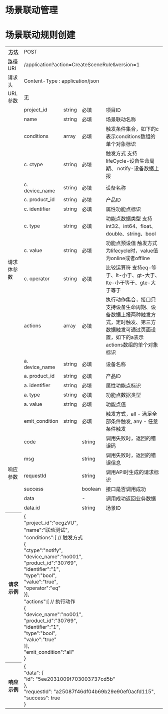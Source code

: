 # 场景联动管理

# 场景联动规则创建


<table>
<tr><th>方法</th><td colspan="4">POST</th></tr>
<tr><td>路径URI</td><td colspan="4">/application?action=CreateSceneRule&version=1</td></tr>
<tr><td>请求头</td><td colspan="4">Content-Type : application/json</td></tr>
<tr><td>URL参数</td><td colspan="4">无</td></tr>

<tr><td rowspan="17">请求体参数</td><td>project_id</td><td>string</td><td>必填</td><td>项目ID</td></td>
<tr><td>name</td><td>string</td><td>必填</td><td>场景联动名称</td></tr>
<tr><td>conditions</td><td>array</td><td>必填</td><td>触发条件集合，如下的c表示conditions数组的单个对象标识</td></tr>
<tr><td>c. ctype</td><td>string</td><td>必填</td><td>触发方式 支持lifeCycle-设备生命周期、 notify-设备数据上报</td></tr>
<tr><td>c. device_name</td><td>string</td><td>必填</td><td>设备名称</td></tr>
<tr><td>c. product_id</td><td>string</td><td>必填</td><td>产品ID</td></tr>
<tr><td>c. identifier</td><td>string</td><td>必填</td><td>属性功能点标识</td></tr>
<tr><td>c. type</td><td>string</td><td>必填</td><td>功能点数据类型 支持int32、int64、float、double、string、bool</td></tr>
<tr><td>c. value</td><td>string</td><td>必填</td><td>功能点预设值 触发方式为lifecycle时，value值为online或者offline</td></tr>
<tr><td>c. operator</td><td>string</td><td>必填</td><td>比较运算符 支持eq-等于、lt-小于、gt-大于、lte-小于等于、gte-大于等于</td></tr>
<tr><td>actions</td><td>array</td><td>必填</td><td>执行动作集合，接口只支持设备生命周期、设备数据上报两种触发方式，定时触发、第三方数据触发可通过页面设置，如下的a表示actions数组的单个对象标识</td></tr>
<tr><td>a. device_name</td><td>string</td><td>必填</td><td>设备名称</td></tr>
<tr><td>a. product_id</td><td>string</td><td>必填</td><td>产品ID</td></tr>
<tr><td>a. identifier</td><td>string</td><td>必填</td><td>属性功能点标识</td></tr>
<tr><td>a. type</td><td>string</td><td>必填</td><td>功能点数据类型</td></tr>
<tr><td>a. value</td><td>string</td><td>必填</td><td>功能点值</td></tr>
<tr><td>emit_condition</td><td>string</td><td>必填</td><td>触发方式，all - 满足全部条件触发, any - 任意条件触发</td></tr>

<tr><td rowspan="6">响应参数</td><td colspan="2">code</td><td>string</td><td>调用失败时，返回的错误码</td></tr>
<tr><td colspan="2">msg</td><td>string</td><td>调用失败时，返回的错误信息</td></tr>
<tr><td colspan="2">requestId</td><td>string</td><td>调用API时生成的请求标识</td></tr>
<tr><td colspan="2">success</td><td>boolean</td><td>接口是否调用成功</td></tr>
<tr><td colspan="2">data</td><td>-</td><td>调用成功返回业务数据</td></tr>
<tr><td colspan="2">data.id</td><td>string</td><td>场景ID</td></tr>

<tr><th>请求示例</th><td colspan="4">
{<br>
    "project_id":"ocgzVU", <br>
    "name":"联动测试",<br>
    "conditions":[ // 触发方式<br>
        { <br>  
            "ctype":"notify",<br>  
            "device_name":"no001",<br>
            "product_id":"30769",<br> 
            "identifier":"1",<br> 
            "type":"bool",<br> 
            "value":"true",<br>
            "operator":"eq"<br>
    }],<br>
    "actions":[  // 执行动作 <br>
        {<br>
            "device_name":"no001",<br>
            "product_id":"30769",<br>
            "identifier":"1",<br>
            "type":"bool",<br>
            "value":"true"<br>
    }],<br>
   "emit_condition":"all"<br>
}<br>
</th></tr>
<tr><th>响应示例</th><td colspan="4">
{<br>
    "data": {<br>
        "id": "5ee2031009f703003737cd5b"<br>
    },<br>
    "requestId": "a25087f46df04b69b29e90ef0acfd115",<br> 
    "success": true<br>
}<br>
</th></tr>
</table>
